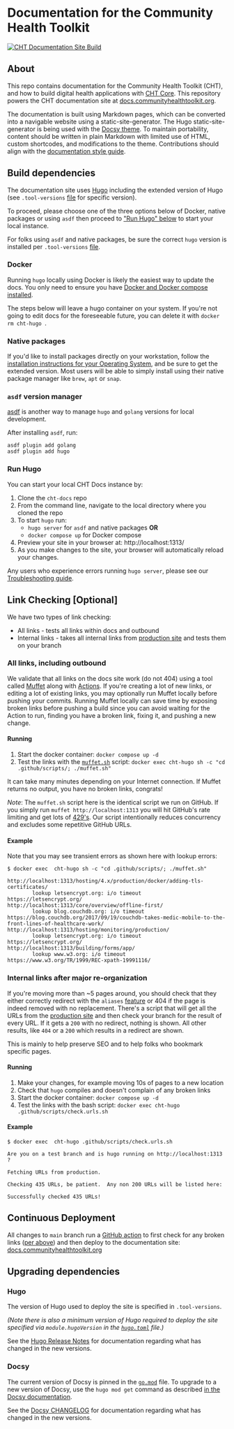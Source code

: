 # Documentation for the Community Health Toolkit

[![CHT Documentation Site Build](https://github.com/medic/cht-docs/workflows/CHT%20Documentation%20Site%20Build/badge.svg)](https://github.com/medic/cht-docs/actions)

## About

This repo contains documentation for the Community Health Toolkit (CHT), and how to build digital health applications with [CHT Core](https://github.com/medic/cht-core). This repository powers the CHT documentation site at [docs.communityhealthtoolkit.org](https://docs.communityhealthtoolkit.org).

The documentation is built using Markdown pages, which can be converted into a navigable website using a static-site-generator. The Hugo static-site-generator is being used with the [Docsy theme](https://themes.gohugo.io/docsy/). To maintain portability, content should be written in plain Markdown with limited use of HTML, custom shortcodes, and modifications to the theme. Contributions should align with the [documentation style guide](https://docs.communityhealthtoolkit.org/contribute/docs/style-guide/).

## Build dependencies

The documentation site uses [Hugo](https://gohugo.io/) including the extended version of Hugo (see `.tool-versions` [file](https://github.com/medic/cht-docs/blob/main/.tool-versions) for specific version).

To proceed, please choose one of the three options below of Docker, native packages or using `asdf` then proceed to ["Run Hugo" below](#run-hugo) to start your local instance.

For folks using `asdf` and native packages, be sure the correct `hugo` version is installed per `.tool-versions` [file](https://github.com/medic/cht-docs/blob/main/.tool-versions).

### Docker

Running `hugo` locally using Docker is likely the easiest way to update the docs.  You only need to ensure you have [Docker and Docker compose installed](https://docs.docker.com/compose/install/).

The steps below will leave a hugo container on your system.  If you're not going to edit docs for the foreseeable future, you can delete it with `docker rm cht-hugo `.

### Native packages

If you'd like to install packages directly on your workstation, follow the [installation instructions for your Operating System](https://gohugo.io/getting-started/installing/), and be sure to get the extended version. Most users will be able to simply install using their native package manager like `brew`, `apt` or `snap`.

### `asdf` version manager

[asdf](https://asdf-vm.com/guide/getting-started.html) is another way to manage `hugo` and `golang` versions for local development.

After installing `asdf`, run:
```shell
asdf plugin add golang
asdf plugin add hugo
```

### Run Hugo

You can start your local CHT Docs instance by:

1. Clone the `cht-docs` repo
2. From the command line, navigate to the local directory where you cloned the repo
3. To start `hugo` run:
   * `hugo server` for `asdf` and native packages **OR**
   * `docker compose up` for Docker compose
4. Preview your site in your browser at: http://localhost:1313/
5. As you make changes to the site, your browser will automatically reload your changes.

Any users who experience errors running `hugo server`, please see our [Troubleshooting guide](./troubleshooting.md).

## Link Checking [Optional]

We have two types of link checking:

* All links - tests all links within docs and outbound
* Internal links - takes all internal links from [production site](https://docs.communityhealthtoolkit.org/) and tests them on your branch

### All links, including outbound 

We validate that all links on the docs site work (do not 404) using a tool called [Muffet](https://github.com/raviqqe/muffet) along with [Actions](https://github.com/features/actions). If you're creating a lot of new links, or editing a lot of existing links, you may optionally run Muffet locally before pushing your commits. Running Muffet locally can save time by exposing broken links before pushing a build since you can avoid waiting for the Action to run, finding you have a broken link, fixing it, and pushing a new change.

#### Running

1. Start the docker container: `docker compose up -d`
2. Test the links with the [`muffet.sh`](https://github.com/medic/cht-docs/blob/main/.github/scripts/muffet.sh) script: `docker exec cht-hugo sh -c "cd .github/scripts/; ./muffet.sh"`
  
It can take many minutes depending on your Internet connection. If Muffet returns no output, you have no broken links, congrats! 

_Note_: The `muffet.sh` script here is the identical script we run on GitHub. If you simply run `muffet http://localhost:1313` you will hit GitHub's rate limiting and get lots of [429's](https://developer.mozilla.org/en-US/docs/Web/HTTP/Status/429). Our script intentionally reduces concurrency and excludes some repetitive GitHub URLs.

#### Example

Note that you may see transient errors as shown here with lookup errors:


```shell
$ docker exec  cht-hugo sh -c "cd .github/scripts/; ./muffet.sh" 

http://localhost:1313/hosting/4.x/production/docker/adding-tls-certificates/
        lookup letsencrypt.org: i/o timeout     https://letsencrypt.org/
http://localhost:1313/core/overview/offline-first/
        lookup blog.couchdb.org: i/o timeout    https://blog.couchdb.org/2017/09/19/couchdb-takes-medic-mobile-to-the-front-lines-of-healthcare-work/
http://localhost:1313/hosting/monitoring/production/
        lookup letsencrypt.org: i/o timeout     https://letsencrypt.org/
http://localhost:1313/building/forms/app/
        lookup www.w3.org: i/o timeout  https://www.w3.org/TR/1999/REC-xpath-19991116/ 
```

### Internal links after major re-organization

If you're moving more than ~5 pages around, you should check that they either correctly redirect with the `aliases` [feature](https://hugo-docs.netlify.app/en/content-management/urls/#aliases) or 404 if the page is indeed removed with no replacement.  There's a script that will get all the URLs from the [production site](https://docs.communityhealthtoolkit.org/) and then check your branch for the result of every URL.  If it gets a `200` with no redirect, nothing is shown.  All other results, like `404` or a `200` which results in a redirect are shown.

This is mainly to help preserve SEO and to help folks who bookmark specific pages.  

#### Running

1. Make your changes, for example moving 10s of pages to a new location
2. Check that `hugo` compiles and doesn't complain of any broken links
3. Start the docker container: `docker compose up -d`
4. Test the links with the bash script: `docker exec cht-hugo .github/scripts/check.urls.sh`

#### Example

```shell
$ docker exec  cht-hugo .github/scripts/check.urls.sh           

Are you on a test branch and is hugo running on http://localhost:1313 ?

Fetching URLs from production.

Checking 435 URLs, be patient.  Any non 200 URLs will be listed here:

Successfully checked 435 URLs!
```

## Continuous Deployment

All changes to `main` branch run a [GitHub action](.github/workflows/ci.yml) to first check for any broken links ([per above](#link-checking-optional)) and then deploy to the documentation site: [docs.communityhealthtoolkit.org](https://docs.communityhealthtoolkit.org)

## Upgrading dependencies

### Hugo

The version of Hugo used to deploy the site is specified in `.tool-versions`. 

_(Note there is also a minimum version of Hugo required to deploy the site specified via `module.hugoVersion` in the [`hugo.toml`](./hugo.toml) file.)_

See the [Hugo Release Notes](https://github.com/gohugoio/hugo/releases) for documentation regarding what has changed in the new versions.

### Docsy

The current version of Docsy is pinned in the [`go.mod`](./go.mod) file. To upgrade to a new version of Docsy, use the `hugo mod get` command as described [in the Docsy documentation](https://www.docsy.dev/docs/updating/updating-hugo-module/).

See the [Docsy CHANGELOG](https://github.com/google/docsy/blob/main/CHANGELOG.md) for documentation regarding what has changed in the new versions.
